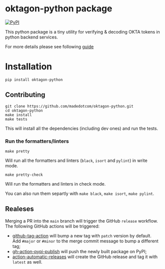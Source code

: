 # oktagon-python package

[![PyPI](https://img.shields.io/pypi/v/oktagon-python?logo=pypi&logoColor=white&style=for-the-badge)](https://pypi.org/project/oktagon-python/)

This python package is a tiny utility for verifying & decoding OKTA tokens in python backend services.

For more details please see following [guide](https://github.com/madedotcom/oktagon/docs/oktagon_integration.md)

# Installation

    pip install oktagon-python

## Contributing

    git clone https://github.com/madedotcom/oktagon-python.git
    cd oktagon-python
    make install
    make tests

This will install all the dependencies (including dev ones) and run the tests.

### Run the formatters/linters

    make pretty

Will run all the formatters and linters (`black`, `isort` and `pylint`) in write mode.

    make pretty-check

Will run the formatters and linters in check mode.

You can also run them separtly with `make black`, `make isort`, `make pylint`.

## Realeses

Merging a PR into the `main` branch will trigger the GitHub `release` workflow. \
The following GitHub actions will be triggered:

- [github-tag-action](https://github.com/anothrNick/github-tag-action) will bump a new tag with `patch` version by default. Add `#major` or `#minor` to the merge commit message to bump a different tag;
- [gh-action-pypi-publish](https://github.com/pypa/gh-action-pypi-publish) will push the newly built package on PyPI;
- [action-automatic-releases](https://github.com/marvinpinto/action-automatic-releases) will create the GitHub release and tag it with `latest` as well.
